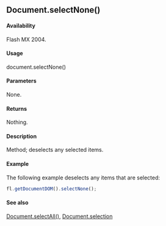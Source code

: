 ## Document.selectNone()

#### Availability

Flash MX 2004.

#### Usage

document.selectNone()

#### Parameters

None.

#### Returns

Nothing.

#### Description

Method; deselects any selected items.

#### Example

The following example deselects any items that are selected:

```javascript
fl.getDocumentDOM().selectNone();
```

#### See also

[Document.selectAll()](../Document_object/Document420.md), [Document.selection](../Document_object/Document430.md)
